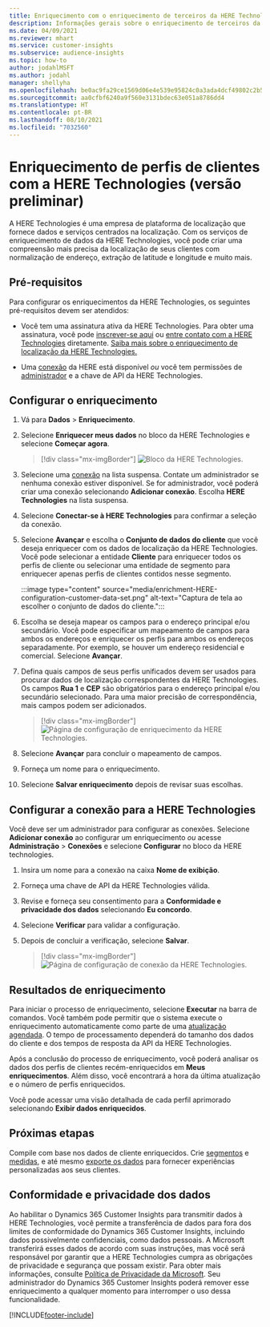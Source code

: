 ```yaml
---
title: Enriquecimento com o enriquecimento de terceiros da HERE Technologies
description: Informações gerais sobre o enriquecimento de terceiros da HERE Technologies.
ms.date: 04/09/2021
ms.reviewer: mhart
ms.service: customer-insights
ms.subservice: audience-insights
ms.topic: how-to
author: jodahlMSFT
ms.author: jodahl
manager: shellyha
ms.openlocfilehash: be0ac9fa29ce1569d06e4e539e95824c0a3ada4dcf49802c2b574e9d91730630
ms.sourcegitcommit: aa0cfbf6240a9f560e3131bdec63e051a8786dd4
ms.translationtype: HT
ms.contentlocale: pt-BR
ms.lasthandoff: 08/10/2021
ms.locfileid: "7032560"
---
```

# <a name="enrichment-of-customer-profiles-with-here-technologies-preview"></a>Enriquecimento de perfis de clientes com a HERE Technologies (versão preliminar)

A HERE Technologies é uma empresa de plataforma de localização que fornece dados e serviços centrados na localização. Com os serviços de enriquecimento de dados da HERE Technologies, você pode criar uma compreensão mais precisa da localização de seus clientes com normalização de endereço, extração de latitude e longitude e muito mais.

## <a name="prerequisites"></a>Pré-requisitos

Para configurar os enriquecimentos da HERE Technologies, os seguintes pré-requisitos devem ser atendidos:

- Você tem uma assinatura ativa da HERE Technologies. Para obter uma assinatura, você pode [inscrever-se aqui](https://developer.here.com/sign-up?utm_medium=referral&utm_source=Microsoft-Dynamics-CI&create=Freemium-Basic) ou [entre contato com a HERE Technologies](https://developer.here.com/help?utm_medium=referral&utm_source=Microsoft-Dynamics-CI#how-can-we-help-you) diretamente. [Saiba mais sobre o enriquecimento de localização da HERE Technologies.](https://developer.here.com/location-enrichment?cid=Dev-MicrosoftDynamics-DB-0-Dev-&utm_source=MicrosoftDynamics&utm_medium=referral&utm_campaign=Online_Dev_ReferralMicrosoft)

- Uma [conexão](connections.md) da HERE está disponível *ou* você tem permissões de [administrador](permissions.md#administrator) e a chave de API da HERE Technologies.

## <a name="configure-the-enrichment"></a>Configurar o enriquecimento

1. Vá para **Dados** > **Enriquecimento**. 

1. Selecione **Enriquecer meus dados** no bloco da HERE Technologies e selecione **Começar agora**.

   > [!div class="mx-imgBorder"]
   > ![Bloco da HERE Technologies.](media/HERE-tile.png "Bloco da HERE Technologies")

1. Selecione uma [conexão](connections.md) na lista suspensa. Contate um administrador se nenhuma conexão estiver disponível. Se for administrador, você poderá criar uma conexão selecionando **Adicionar conexão**. Escolha **HERE Technologies** na lista suspensa. 

1. Selecione **Conectar-se à HERE Technologies** para confirmar a seleção da conexão.

1.  Selecione **Avançar** e escolha o **Conjunto de dados do cliente** que você deseja enriquecer com os dados de localização da HERE Technologies. Você pode selecionar a entidade **Cliente** para enriquecer todos os perfis de cliente ou selecionar uma entidade de segmento para enriquecer apenas perfis de clientes contidos nesse segmento.

    :::image type="content" source="media/enrichment-HERE-configuration-customer-data-set.png" alt-text="Captura de tela ao escolher o conjunto de dados do cliente.":::

1. Escolha se deseja mapear os campos para o endereço principal e/ou secundário. Você pode especificar um mapeamento de campos para ambos os endereços e enriquecer os perfis para ambos os endereços separadamente. Por exemplo, se houver um endereço residencial e comercial. Selecione **Avançar**.

1. Defina quais campos de seus perfis unificados devem ser usados para procurar dados de localização correspondentes da HERE Technologies. Os campos **Rua 1** e **CEP** são obrigatórios para o endereço principal e/ou secundário selecionado. Para uma maior precisão de correspondência, mais campos podem ser adicionados.

   > [!div class="mx-imgBorder"]
   > ![Página de configuração de enriquecimento da HERE Technologies.](media/enrichment-HERE-configuration.png "Página de configuração de enriquecimento da HERE Technologies")

1. Selecione **Avançar** para concluir o mapeamento de campos.

1. Forneça um nome para o enriquecimento. 

1. Selecione **Salvar enriquecimento** depois de revisar suas escolhas.

## <a name="configure-the-connection-for-here-technologies"></a>Configurar a conexão para a HERE Technologies 

Você deve ser um administrador para configurar as conexões. Selecione **Adicionar conexão** ao configurar um enriquecimento *ou* acesse **Administração** > **Conexões** e selecione **Configurar** no bloco da HERE technologies.

1. Insira um nome para a conexão na caixa **Nome de exibição**.

1. Forneça uma chave de API da HERE Technologies válida.

1. Revise e forneça seu consentimento para a **Conformidade e privacidade dos dados** selecionando **Eu concordo**.

1. Selecione **Verificar** para validar a configuração.

1. Depois de concluir a verificação, selecione **Salvar**.

   > [!div class="mx-imgBorder"]
   > ![Página de configuração de conexão da HERE Technologies.](media/enrichment-HERE-connection.png "Página de configuração de conexão da HERE technologies")

## <a name="enrichment-results"></a>Resultados de enriquecimento

Para iniciar o processo de enriquecimento, selecione **Executar** na barra de comandos. Você também pode permitir que o sistema execute o enriquecimento automaticamente como parte de uma [atualização agendada](system.md#schedule-tab). O tempo de processamento dependerá do tamanho dos dados do cliente e dos tempos de resposta da API da HERE Technologies.

Após a conclusão do processo de enriquecimento, você poderá analisar os dados dos perfis de clientes recém-enriquecidos em **Meus enriquecimentos**. Além disso, você encontrará a hora da última atualização e o número de perfis enriquecidos.

Você pode acessar uma visão detalhada de cada perfil aprimorado selecionando **Exibir dados enriquecidos**.

## <a name="next-steps"></a>Próximas etapas

Compile com base nos dados de cliente enriquecidos. Crie [segmentos](segments.md) e [medidas](measures.md), e até mesmo [exporte os dados](export-destinations.md) para fornecer experiências personalizadas aos seus clientes.

## <a name="data-privacy-and-compliance"></a>Conformidade e privacidade dos dados

Ao habilitar o Dynamics 365 Customer Insights para transmitir dados à HERE Technologies, você permite a transferência de dados para fora dos limites de conformidade do Dynamics 365 Customer Insights, incluindo dados possivelmente confidenciais, como dados pessoais. A Microsoft transferirá esses dados de acordo com suas instruções, mas você será responsável por garantir que a HERE Technologies cumpra as obrigações de privacidade e segurança que possam existir. Para obter mais informações, consulte [Política de Privacidade da Microsoft](https://go.microsoft.com/fwlink/?linkid=396732).
Seu administrador do Dynamics 365 Customer Insights poderá remover esse enriquecimento a qualquer momento para interromper o uso dessa funcionalidade.


[!INCLUDE[footer-include](../includes/footer-banner.md)]
